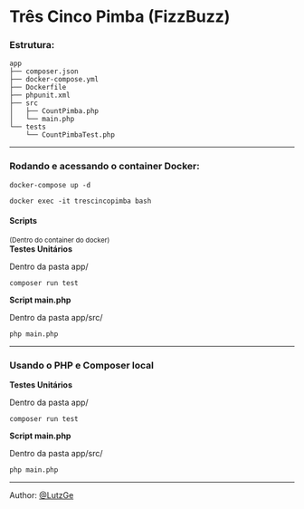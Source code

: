# Três Cinco Pimba (FizzBuzz)

### Estrutura:
```
app
├── composer.json
├── docker-compose.yml
├── Dockerfile
├── phpunit.xml
├── src
│   ├── CountPimba.php
│   └── main.php
└── tests
    └── CountPimbaTest.php
```
----

### Rodando e acessando o container Docker:

`docker-compose up -d`

`docker exec -it trescincopimba bash`


#### Scripts
<small>(Dentro do container do docker)</small><br>
<b> Testes Unitários </b>

Dentro da pasta app/

`composer run test`


<b> Script main.php </b>

Dentro da pasta app/src/

`php main.php`

-----

### Usando o PHP e Composer local
<b> Testes Unitários </b>

Dentro da pasta app/

`composer run test`

<b> Script main.php </b>

Dentro da pasta app/src/

`php main.php`

-----------
Author: [@LutzGe](https://github.com/LutzGe)